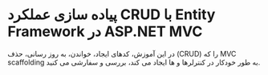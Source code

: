 # پیاده سازی عملکرد CRUD با Entity Framework در ASP.NET MVC  
در این آموزش، کدهای ایجاد، خواندن، به روز رسانی، حذف (CRUD) را که MVC scaffolding به طور خودکار در کنترلرها و ها ایجاد می کند، بررسی و سفارشی می کنید.
